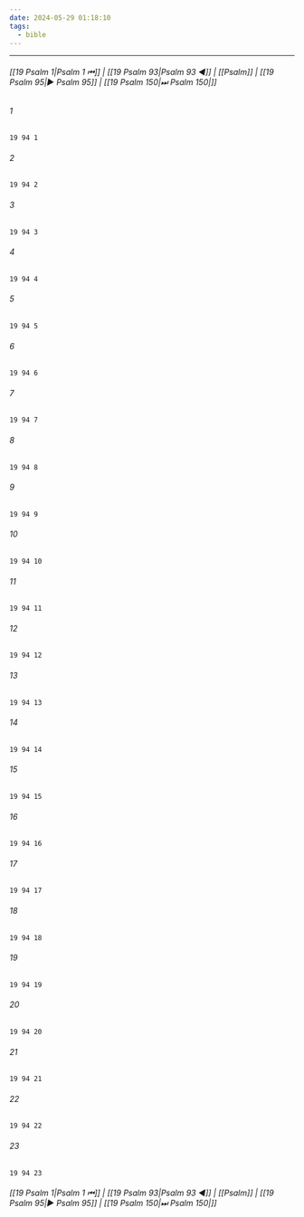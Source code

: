 ```yaml
---
date: 2024-05-29 01:18:10
tags:
  - bible
---
```

___

###### [[19 Psalm 1|Psalm 1 ⏮]] | [[19 Psalm 93|Psalm 93 ◀]] | [[Psalm]] | [[19 Psalm 95|▶ Psalm 95]] | [[19 Psalm 150|⏭ Psalm 150|]]

###### 1
``` verse
19 94 1 
```
###### 2
``` verse
19 94 2 
```
###### 3
``` verse
19 94 3 
```
###### 4
``` verse
19 94 4 
```
###### 5
``` verse
19 94 5 
```
###### 6
``` verse
19 94 6 
```
###### 7
``` verse
19 94 7 
```
###### 8
``` verse
19 94 8 
```
###### 9
``` verse
19 94 9 
```
###### 10
``` verse
19 94 10 
```
###### 11
``` verse
19 94 11 
```
###### 12
``` verse
19 94 12 
```
###### 13
``` verse
19 94 13 
```
###### 14
``` verse
19 94 14 
```
###### 15
``` verse
19 94 15 
```
###### 16
``` verse
19 94 16 
```
###### 17
``` verse
19 94 17 
```
###### 18
``` verse
19 94 18 
```
###### 19
``` verse
19 94 19 
```
###### 20
``` verse
19 94 20 
```
###### 21
``` verse
19 94 21 
```
###### 22
``` verse
19 94 22 
```
###### 23
``` verse
19 94 23 
```

###### [[19 Psalm 1|Psalm 1 ⏮]] | [[19 Psalm 93|Psalm 93 ◀]] | [[Psalm]] | [[19 Psalm 95|▶ Psalm 95]] | [[19 Psalm 150|⏭ Psalm 150|]]

